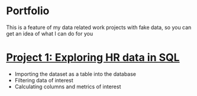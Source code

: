 # Portfolio
This is a feature of my data related work projects with fake data, so you can get an idea of what I can do for you

# [Project 1: Exploring HR data in SQL](https://github.com/NumFig/PortfolioProjects/blob/main/Data%20exploration%20queries.sql)
* Importing the dataset as a table into the database
* Filtering data of interest
* Calculating columns and metrics of interest
